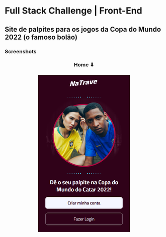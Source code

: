 # Full Stack Challenge | Front-End

## Site de palpites para os jogos da Copa do Mundo 2022 (o famoso bolão)

### Screenshots
<div align='center'>
    <h3>Home ⬇<h3/>
   <img align="center" alt="Home" height="500"  src="screenshots/home.png">  
<div/>
